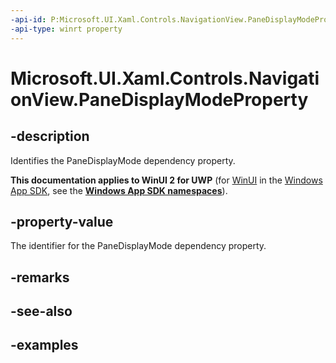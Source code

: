 ```yaml
---
-api-id: P:Microsoft.UI.Xaml.Controls.NavigationView.PaneDisplayModeProperty
-api-type: winrt property
---
```

<!-- Property syntax.
public DependencyProperty PaneDisplayModeProperty { get; }
-->

# Microsoft.UI.Xaml.Controls.NavigationView.PaneDisplayModeProperty


## -description

Identifies the PaneDisplayMode dependency property.


**This documentation applies to WinUI 2 for UWP** (for [WinUI](/windows/apps/winui/winui3/) in the [Windows App SDK](/windows/apps/windows-app-sdk/), see the **[Windows App SDK namespaces](/windows/windows-app-sdk/api/winrt/)**).

## -property-value

The identifier for the PaneDisplayMode dependency property.


## -remarks


## -see-also


## -examples


